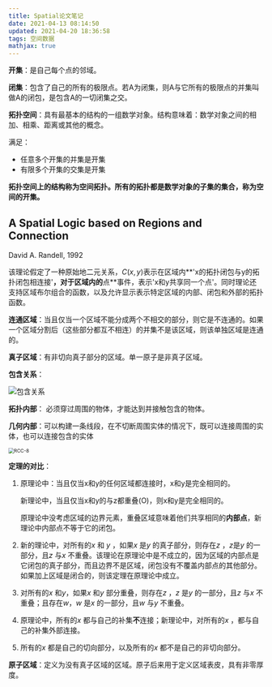 ```yaml
---
title: Spatial论文笔记
date: 2021-04-13 08:14:50
updated: 2021-04-20 18:36:58
tags: 空间数据
mathjax: true
---
```


**开集**：是自己每个点的邻域。

**闭集**：包含了自己的所有的极限点。若A为闭集，则A与它所有的极限点的并集叫做A的闭包，是包含A的一切闭集之交。

**拓扑空间**：具有最基本的结构的一组数学对象。结构意味着：数学对象之间的相加、相乘、距离或其他的概念。

<!--more-->

满足：

- 任意多个开集的并集是开集
- 有限多个开集的交集是开集

**拓扑空间上的结构称为空间拓扑。所有的拓扑都是数学对象的子集的集合，称为空间的开集。**



## A Spatial Logic based on Regions and Connection

David A. Randell, 1992

该理论假定了一种原始地二元关系，$C(x,y)$表示在区域内**'x的拓扑闭包与y的拓扑闭包相连接'**，对于区域内的**点**事件，表示'x和y共享同一个点'。同时理论还支持区域布尔组合的函数，以及允许显示表示特定区域的内部、闭包和外部的拓扑函数。

**连通区域**：当且仅当一个区域不能分成两个不相交的部分，则它是不连通的。如果一个区域分割后（这些部分都互不相连）的并集不是该区域，则该单独区域是连通的。 

**真子区域**：有非切向真子部分的区域。单一原子是非真子区域。

**包含关系**：

![包含关系](https://tva1.sinaimg.cn/large/005SZbikgy1gpi653tbkwj30ic06jmyd.jpg)

**拓扑内部**： 必须穿过周围的物体，才能达到并接触包含的物体。

**几何内部**：可以构建一条线段，在不切断周围实体的情况下，既可以连接周围的实体，也可以连接包含的实体

<img src="https://tva1.sinaimg.cn/large/005SZbikgy1gpjgibn3jwj30ny0cc403.jpg" alt="RCC-8" style="zoom: 67%;" />

**定理的对比**：

1. 原理论中：当且仅当x和y的任何区域都连接时，x和y是完全相同的。

   新理论中，当且仅当x和y的与z都重叠(O)，则x和y是完全相同的。

   原理论中没考虑区域的边界元素，重叠区域意味着他们共享相同的**内部点**，新理论中内部点不等于它的闭包。

2. 新的理论中，对所有的$x$ 和 $y$ ，如果$x$ 是$y$ 的真子部分，则存在$z$ ，$z$是$y$ 的一部分，且$z$ 与$x$ 不重叠。该理论在原理论中是不成立的，因为区域的内部点是它闭包的真子部分，而且边界不是区域，闭包没有不覆盖内部点的其他部分。如果加上区域是闭合的，则该定理在原理论中成立。

3. 对所有的$x$ 和$y$，如果$x$ 和$y$ 部分重叠，则存在$z$ ，$z$ 是$y$ 的一部分，且$z$ 与$x$ 不重叠；且存在$w$，$w$ 是$x$ 的一部分，且$w$ 与$y$ 不重叠。

4. 原理论中，所有的$x$ 都与自己的补集**不**连接；新理论中，对所有的$x$ ，都与自己的补集外部连接。

5. 所有的$x$ 都是自己的切向部分，以及所有的$x$ 都不是自己的非切向部分。

**原子区域**：定义为没有真子区域的区域。原子后来用于定义区域表皮，具有非零厚度。

